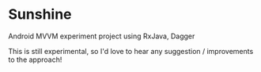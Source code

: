 # Sunshine
Android MVVM experiment project using RxJava, Dagger

This is still experimental, so I'd love to hear any suggestion / improvements to the approach!
